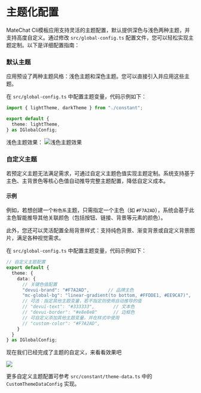 # 主题化配置

MateChat Cli模板应用支持灵活的主题配置，默认提供深色与浅色两种主题，并支持高度自定义。通过修改 `src/global-config.ts` 配置文件，您可以轻松实现主题定制。以下是详细配置指南：

### 默认主题

应用预设了两种主题风格：浅色主题和深色主题。您可以直接引入并应用这些主题。

在 `src/global-config.ts` 中配置主题变量，代码示例如下：

```typescript
import { lightTheme, darkTheme } from "./constant";

export default {
  theme: lightTheme,
} as IGlobalConfig;

```

浅色主题效果：
<img src="/png/theme/matechat-theme-light.png" alt="浅色主题效果" />

### 自定义主题

若预定义主题无法满足需求，可通过自定义主题色值实现主题定制。系统支持基于主色、主背景色等核心色值自动推导完整主题配置，降低自定义成本。

#### 示例
例如，若想创建一个`粉色系`主题，只需指定一个主色（如 `#F7A2AD`），系统会基于此主色智能推导其他关联颜色（包括按钮、链接、背景等元素的颜色）。

此外，您还可以灵活配置全局背景样式：支持纯色背景、渐变背景或自定义背景图片，满足各种视觉需求。


在 `src/global-config.ts` 中配置主题变量，代码示例如下：

```ts
// 自定义主题配置
export default {
  theme: {
    data: {
      // 关键色值配置
      "devui-brand": "#F7A2AD",       // 品牌主色
      "mc-global-bg": "linear-gradient(to bottom, #FFDDE1, #EE9CA7)",  // 渐变背景
      // 可选：指定其他主题变量，若不指定则使用自动推导的值
      // "devui-text": "#333333",       // 文本色
      // "devui-border": "#e8e8e8"      // 边框色
      // 可自定义添加其他主题变量，并在样式中使用
      // "custom-color": "#F7A2AD",
    }
  }
} as IGlobalConfig;
```

现在我们已经完成了主题的自定义，来看看效果吧

<img src="/png/theme/matechat-theme-pink.png" />

更多自定义主题配置可参考 `src/constant/theme-data.ts` 中的 `CustomThemeDataConfig` 实现。